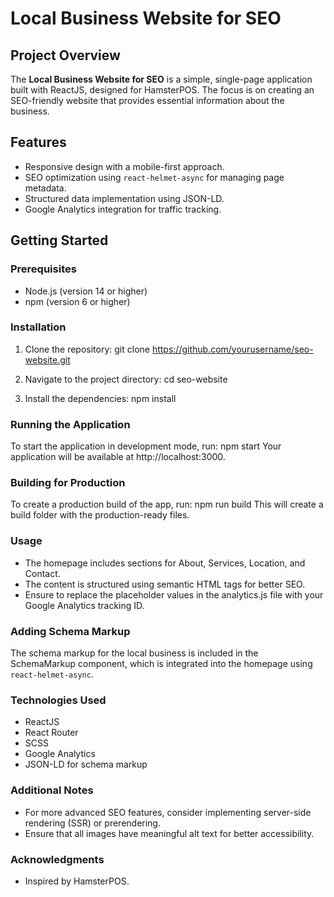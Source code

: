 # Local Business Website for SEO

## Project Overview
The **Local Business Website for SEO** is a simple, single-page application built with ReactJS, designed for HamsterPOS. The focus is on creating an SEO-friendly website that provides essential information about the business.

## Features
- Responsive design with a mobile-first approach.
- SEO optimization using `react-helmet-async` for managing page metadata.
- Structured data implementation using JSON-LD.
- Google Analytics integration for traffic tracking.

## Getting Started

### Prerequisites
- Node.js (version 14 or higher)
- npm (version 6 or higher)

### Installation

1. Clone the repository:
   git clone https://github.com/yourusername/seo-website.git

2. Navigate to the project directory:
   cd seo-website

3. Install the dependencies:
   npm install

### Running the Application

To start the application in development mode, run:
npm start
Your application will be available at http://localhost:3000.

### Building for Production

To create a production build of the app, run:
npm run build
This will create a build folder with the production-ready files.

### Usage

- The homepage includes sections for About, Services, Location, and Contact.
- The content is structured using semantic HTML tags for better SEO.
- Ensure to replace the placeholder values in the analytics.js file with your Google Analytics tracking ID.

### Adding Schema Markup

The schema markup for the local business is included in the SchemaMarkup component, which is integrated into the homepage using `react-helmet-async`.

### Technologies Used
- ReactJS
- React Router
- SCSS
- Google Analytics
- JSON-LD for schema markup

### Additional Notes
- For more advanced SEO features, consider implementing server-side rendering (SSR) or prerendering.
- Ensure that all images have meaningful alt text for better accessibility.

### Acknowledgments
- Inspired by HamsterPOS.
